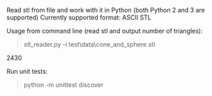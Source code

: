 Read stl from file and work with it in Python (both Python 2 and 3 are supported)
Currently supported format: ASCII STL

Usage from command line (read stl and output number of triangles):
>stl_reader.py -i test\data\cone_and_sphere.stl

2430

Run unit tests:
>python -m unittest discover
